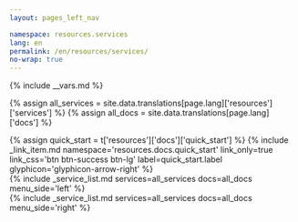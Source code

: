 ```yaml
---
layout: pages_left_nav

namespace: resources.services
lang: en
permalink: /en/resources/services/
no-wrap: true
---
```


{% include __vars.md %}

<!-- Content starts -->

{% assign all_services = site.data.translations[page.lang]['resources']['services'] %}
{% assign all_docs = site.data.translations[page.lang]['docs'] %}

<div class="row">
  <div id="quick_start_btn_container" class="col-sm-4 col-sm-offset-4">
    {% assign quick_start = t['resources']['docs']['quick_start'] %}
    {% include _link_item.md namespace='resources.docs.quick_start' link_only=true link_css='btn btn-success btn-lg' label=quick_start.label glyphicon='glyphicon-arrow-right' %}
  </div>
</div>

<div class="row">
  <div class="col-sm-6">
  {% include _service_list.md services=all_services docs=all_docs menu_side='left' %}
  </div>
  <div class="col-sm-6">
  {% include _service_list.md services=all_services docs=all_docs menu_side='right' %}
  </div>
</div>

<!-- Content ends -->
